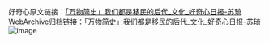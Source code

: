 好奇心原文链接：[「万物简史」我们都是移民的后代_文化_好奇心日报-苏琦 ](https://www.qdaily.com/articles/9630.html)
WebArchive归档链接：[「万物简史」我们都是移民的后代_文化_好奇心日报-苏琦 ](http://web.archive.org/web/20181005065519/http://www.qdaily.com:80/articles/9630.html)
![image](http://ww3.sinaimg.cn/large/007d5XDply1g3vg0fefezj30u03g0kjl)